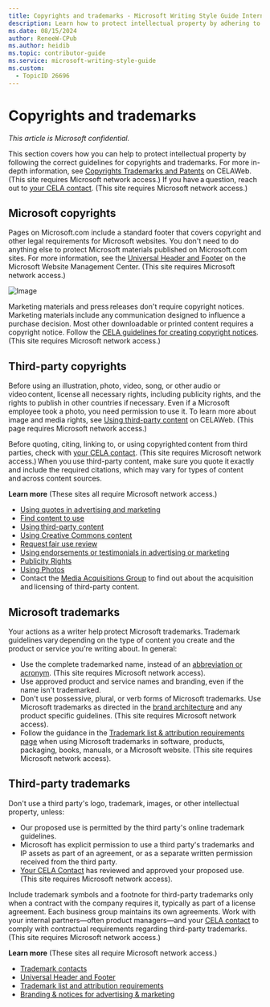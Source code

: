 ```yaml
---
title: Copyrights and trademarks - Microsoft Writing Style Guide Internal
description: Learn how to protect intellectual property by adhering to guidelines for copyrights and trademarks. Understand the correct usage of Microsoft and third-party trademarks, and ensure compliance with legal requirements.
ms.date: 08/15/2024
author: ReneeW-CPub
ms.author: heidib
ms.topic: contributor-guide
ms.service: microsoft-writing-style-guide
ms.custom:
  - TopicID 26696
---
```



# Copyrights and trademarks

*This article is Microsoft confidential.*

This section covers how you can help to protect intellectual property by following the correct guidelines for copyrights and trademarks. For more in-depth information, see [Copyrights Trademarks and Patents](https://microsoft.sharepoint.com/sites/CELAWeb-Copyrights-Trademarks-And-Patents/SitePages/Copyrightshome.aspx) on CELAWeb. (This site requires Microsoft network access.) If you have a question, reach out to [your CELA contact](https://findcontact.microsoft.com). (This site requires Microsoft network access.) 

## Microsoft copyrights

Pages on Microsoft.com include a standard footer that covers copyright and other legal requirements for Microsoft websites. You don't need to do anything else to protect Microsoft materials published on Microsoft.com sites. For more information, see the [Universal Header and Footer](https://microsoft.sharepoint.com/sites/WebsiteManagementCenter/SitePages/UHF-(Universal-Header-and-Footer).aspx?csf=1&web=1&share=ER2lFLSb3IpLh9qYCdqLN8wB9_5QoEhkV5hNSTdr1pD2bA&e=x9L3YF&OR=Teams-HL&CT=1723659494008&CID=974446a1-70c0-1000-195a-d6f7beaffd8c&cidOR=SPO) on the Microsoft Website Management Center. (This site requires Microsoft network access.)

![Image](~/media/1577684487.png)

Marketing materials and press releases don't require copyright notices. Marketing materials include any communication designed to influence a purchase decision. Most other downloadable or printed content requires a copyright notice. Follow the [CELA guidelines for creating copyright notices](https://microsoft.sharepoint.com/sites/CELAWeb-Copyrights-Trademarks-And-Patents/SitePages/copyrights-legal-notices.aspx). (This site requires Microsoft network access.)

## Third-party copyrights

Before using an illustration, photo, video, song, or other audio or video content, license all necessary rights, including publicity rights, and the rights to publish in other countries if necessary. Even if a Microsoft employee took a photo, you need permission to use it. To learn more about image and media rights, see [Using third-party content](https://microsoft.sharepoint.com/sites/CELAWeb-Copyrights-Trademarks-And-Patents/SitePages/copyrights-third-party-content.aspx?web=1) on CELAWeb. (This page requires Microsoft network access.)

Before quoting, citing, linking to, or using copyrighted content from third parties, check with [your CELA contact](https://findcontact.microsoft.com/). (This site requires Microsoft network access.) When you use third-party content, make sure you quote it exactly and include the required citations, which may vary for types of content and across content sources.

**Learn more** (These sites all require Microsoft network access.)

- [Using quotes in advertising and marketing](https://microsoft.sharepoint.com/sites/CELAWeb-Marketing/SitePages/marketing-and-advertising-content-quotes.aspx)
- [Find content to use](https://microsoft.sharepoint.com/sites/CELAWeb-Copyrights-Trademarks-And-Patents/SitePages/copyrights-third-party-content-using-content.aspx)
- [Using third-party content](https://microsoft.sharepoint.com/sites/CELAWeb-Copyrights-Trademarks-And-Patents/SitePages/copyrights-third-party-content.aspx?web=1)
- [Using Creative Commons content](https://microsoft.sharepoint.com/sites/CELAWeb-Copyrights-Trademarks-And-Patents/SitePages/copyrights-third-party-content-using-creative-commons-content.aspx)
- [Request fair use review](https://microsoft.sharepoint.com/sites/CELAWeb-Copyrights-Trademarks-And-Patents/_layouts/15/viewer.aspx?sourcedoc={20592198-f066-4d7c-abbe-449f274452aa})
- [Using endorsements or testimonials in advertising or marketing](https://microsoft.sharepoint.com/sites/CELAWeb-Marketing/SitePages/marketing-and-advertising-content-endorsements.aspx?web=1)
- [Publicity Rights](https://microsoft.sharepoint.com/sites/CELAWeb-Copyrights-Trademarks-And-Patents/SitePages/copyrights-publicity-rights.aspx)
- [Using Photos](https://microsoft.sharepoint.com/sites/CELAWeb-Marketing/SitePages/marketing-and-advertising-content-photos-and-other-media.aspx?web=1)
- Contact the [Media Acquisitions Group](https://microsoft.sharepoint.com/teams/MediaAcquisition/Pages/PageNotFoundError.aspx?requestUrl=https://microsoft.sharepoint.com/teams/MediaAcquisition/Pages/knowledgeBase.aspx%22%20/t%20%22_blank) to find out about the acquisition and licensing of third-party content.

## Microsoft trademarks

Your actions as a writer help protect Microsoft trademarks. Trademark guidelines vary depending on the type of content you create and the product or service you're writing about. In general:

- Use the complete trademarked name, instead of an [abbreviation or acronym](https://microsoft.sharepoint.com/sites/CELAWeb-Copyrights-Trademarks-And-Patents/SitePages/trademarks-acronyms-abbreviations.aspx). (This site requires Microsoft network access).
- Use approved product and service names and branding, even if the name isn't trademarked.
- Don't use possessive, plural, or verb forms of Microsoft trademarks. Use Microsoft trademarks as directed in the [brand architecture](https://www.microsoft.com/legal/intellectualproperty/trademarks) and any product specific guidelines. (This site requires Microsoft network access).
- Follow the guidance in the [Trademark list & attribution requirements page](https://microsoft.sharepoint.com/sites/CELAWeb-Copyrights-Trademarks-And-Patents/SitePages/trademarks-list-and-usage.aspx?xsdata=MDV8MDJ8di1zcmFpbGxhcmRAbWljcm9zb2Z0LmNvbXxkZTUyNjJlMGVmNjY0NDQ4ODNiMzA4ZGNhZmU3YWVlN3w3MmY5ODhiZjg2ZjE0MWFmOTFhYjJkN2NkMDExZGI0N3wxfDB8NjM4NTc4NjU2ODEwMDIyMDI5fFVua25vd258VFdGcGJHWnNiM2Q4ZXlKV0lqb2lNQzR3TGpBd01EQWlMQ0pRSWpvaVYybHVNeklpTENKQlRpSTZJazFoYVd3aUxDSlhWQ0k2TW4wPXwwfHx8&sdata=aTdQOC90cFU4MG9YL0I3cTFINHZTT1dhOFUyMXh4MDQrcTh4Zncwa0ZkUT0%3d) when using Microsoft trademarks in software, products, packaging, books, manuals, or a Microsoft website. (This site requires Microsoft network access).

## Third-party trademarks

Don't use a third party's logo, trademark, images, or other intellectual property, unless:

- Our proposed use is permitted by the third party's online trademark guidelines.
- Microsoft has explicit permission to use a third party's trademarks and IP assets as part of an agreement, or as a separate written permission received from the third party.
- [Your CELA Contact](https://findcontact.microsoft.com/) has reviewed and approved your proposed use. (This site requires Microsoft network access).

Include trademark symbols and a footnote for third-party trademarks only when a contract with the company requires it, typically as part of a license agreement. Each business group maintains its own agreements. Work with your internal partners—often product managers—and your [CELA contact](https://findcontact.microsoft.com/) to comply with contractual requirements regarding third-party trademarks. (This site requires Microsoft network access.)

**Learn more** (These sites all require Microsoft network access.)

- [Trademark contacts](https://microsoft.sharepoint.com/sites/CELAWeb-Copyrights-Trademarks-And-Patents/SitePages/trademarks-contacts.aspx)
- [Universal Header and Footer](https://microsoft.sharepoint.com/sites/WebsiteManagementCenter/SitePages/UHF-(Universal-Header-and-Footer).aspx?csf=1&web=1&share=ER2lFLSb3IpLh9qYCdqLN8wB9_5QoEhkV5hNSTdr1pD2bA&e=x9L3YF&OR=Teams-HL&CT=1723659494008&CID=974446a1-70c0-1000-195a-d6f7beaffd8c&cidOR=SPO)
- [Trademark list and attribution requirements](https://microsoft.sharepoint.com/sites/CELAWeb-Copyrights-Trademarks-And-Patents/SitePages/trademarks-list-and-usage.aspx?xsdata=MDV8MDJ8di1zcmFpbGxhcmRAbWljcm9zb2Z0LmNvbXxkZTUyNjJlMGVmNjY0NDQ4ODNiMzA4ZGNhZmU3YWVlN3w3MmY5ODhiZjg2ZjE0MWFmOTFhYjJkN2NkMDExZGI0N3wxfDB8NjM4NTc4NjU2ODEwMDIyMDI5fFVua25vd258VFdGcGJHWnNiM2Q4ZXlKV0lqb2lNQzR3TGpBd01EQWlMQ0pRSWpvaVYybHVNeklpTENKQlRpSTZJazFoYVd3aUxDSlhWQ0k2TW4wPXwwfHx8&sdata=aTdQOC90cFU4MG9YL0I3cTFINHZTT1dhOFUyMXh4MDQrcTh4Zncwa0ZkUT0%3d)
- [Branding & notices for advertising & marketing](https://microsoft.sharepoint.com/sites/CELAWeb-Marketing/SitePages/marketing-and-advertising-content-branding-and-notices.aspx)